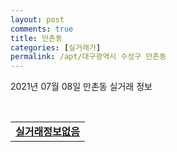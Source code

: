```yaml
---
layout: post
comments: true
title: 만촌동
categories: [실거래가]
permalink: /apt/대구광역시 수성구 만촌동
---
```


2021년 07월 08일 만촌동 실거래 정보

<script type="text/javascript">
  google.charts.load('current', {'packages':['corechart']});
  google.charts.setOnLoadCallback(drawChart);

  function drawChart() {
    var data = google.visualization.arrayToDataTable([['거래일', '매매', '전월세', '전매'], ['20-07', 90, 64, 0], ['20-08', 77, 44, 0], ['20-09', 80, 34, 0], ['20-10', 141, 57, 0], ['20-11', 86, 57, 0], ['20-12', 28, 58, 0], ['21-01', 16, 44, 0], ['21-02', 10, 40, 0], ['21-03', 9, 31, 0], ['21-04', 15, 28, 0], ['21-05', 17, 27, 0], ['21-06', 5, 25, 0]]);

    var options = {
      title: '최근 1년간 유형별 거래량 추이',
      legend: { position: 'bottom' }
    };

    var chart = new google.visualization.LineChart(document.getElementById('columnchart_material'));
    chart.draw(data, (options));년간 
  }
</script>

<div id="columnchart_material" style="width: 95%; margin-left: -35px; display: block"></div>
<br>
<table>
  <tr>
    <td colspan="4" style="font-weight: bold;"><a href="https://search.naver.com/search.naver?query=만촌동 실거래정보없음">실거래정보없음</a></td>
  </tr>
    
</table>
    